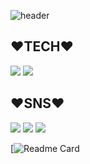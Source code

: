 ![header](https://capsule-render.vercel.app/api?type=wave&color=auto&height=300&section=header&text=JIYOON%20README&fontSize=90)



## ❤️TECH❤️

<img src="https://img.shields.io/badge/Git-orange?style=for-the-badge&lo   go=git&logoColor=white"> <img src="https://img.shields.io/badge/java-yellow?style=for-the-badge&logo=Java&logoColor=black">                     

## ❤️SNS❤️

<img src="https://img.shields.io/badge/Instagram-pink?style=for-the-badge&logo=INSTAGRAM&logoColor=black"> <img src="https://img.shields.io/badge/facebook-blue?style=for-the-badge&logo=facebook&logoColor=white"> <img src="https://img.shields.io/badge/Kakaotalk-yellow?style=for-the-badge&logo=kakao&logoColor=black">


[![Readme Card](https://github-readme-stats.vercel.app/api/pin/?username=JIYOON0304&repo=github-readme-stats)
